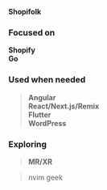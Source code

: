 **Shopifolk**

### Focused on
<b>Shopify</b><br/>
<b>Go</b><br/>

### Used when needed
> <b>Angular</b><br/>
> <b>React/Next.js/Remix</b><br/>
> <b>Flutter</b><br/>
> <b>WordPress</b><br/>

### Exploring
> <b>MR/XR</b>

> nvim geek
